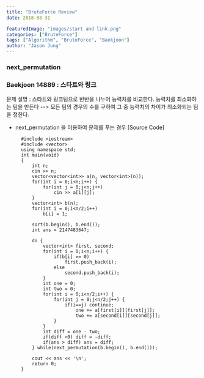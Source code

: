```yaml
---
title: "BruteForce Review"
date: 2018-08-31

featuredImage: "images/start and link.png"
categories: ["BruteForce"]
tags: ["Algorithm", "BruteForce", "Baekjoon"]
author: "Jason Jung"
---
```

### next_permutation
### Baekjoon 14889 : 스타트와 링크
문제 설명 : 스타트와 링크팀으로 반반을 나누어 능력치를 비교한다. 능력치를 최소화하는 팀을 만든다 --> 모든 팀의 경우의 수를 구하여 그 중 능력치의 차이가 최소화되는 팀을 정한다.
- next_permutation 을 이용하여 문제를 푸는 경우
[Source Code] 

        #include <iostream>
        #include <vector>
        using namespace std;
        int main(void)
        {
            int n;
            cin >> n;
            vector<vector<int>> a(n, vector<int>(n));
            for(int i = 0;i<n;i++) {
                for(int j = 0;j<n;j++)
                    cin >> a[i][j];
            }
            vector<int> b(n);
            for(int i = 0;i<n/2;i++)
                b[i] = 1;

            sort(b.begin(), b.end());
            int ans = 2147483647;

            do {
                vector<int> first, second;
                for(int i = 0;i<n;i++) {
                    if(b[i] == 0)
                        first.push_back(i);
                    else
                        second.push_back(i);
                }
                int one = 0;
                int two = 0;
                for(int i = 0;i<n/2;i++) {
                    for(int j = 0;j<n/2;j++) {
                        if(i==j) continue;
                            one += a[first[i]][first[j]];
                            two += a[second[i]][second[j]];
                    }
                }
                int diff = one - two;
                if(diff <0) diff = -diff;
                if(ans > diff) ans = diff;
            } while(next_permutation(b.begin(), b.end()));

            cout << ans << '\n';
            return 0;
        }

